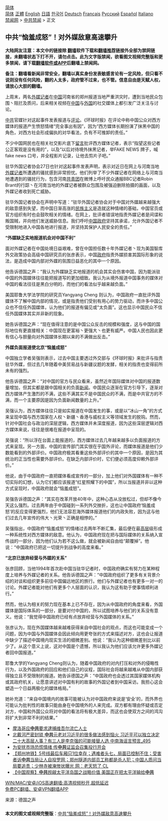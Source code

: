  <!-- 面包屑导航 --> <div class="breadcrumb"><!-- GTranslate: https://gtranslate.io/ -->  <div class="switcher notranslate">  <div class="selected">  <a href="#" onclick="return false;"> 简体</a>  </div>  <div class="option">  <a href="https://www.bannedbook.org" onclick="doGTranslate('zh-CN|zh-CN');jQuery('div.switcher div.selected a').html(jQuery(this).html());return false;" title="简体中文" class="nturl selected"> 简体</a>  <a href="https://www.bannedbook.org/zh-tw/" onclick="doGTranslate('zh-CN|zh-TW');jQuery('div.switcher div.selected a').html(jQuery(this).html());return false;" title="繁體中文" class="nturl"> 正體</a>  <a href="https://www.bannedbook.org/en/" onclick="doGTranslate('zh-CN|en');jQuery('div.switcher div.selected a').html(jQuery(this).html());return false;" title="English" class="nturl"> English</a>  <a href="https://www.bannedbook.org/ja/" onclick="doGTranslate('zh-CN|ja');jQuery('div.switcher div.selected a').html(jQuery(this).html());return false;" title="日本語" class="nturl"> 日語</a>  <a href="https://www.bannedbook.org/ko/" onclick="doGTranslate('zh-CN|ko');jQuery('div.switcher div.selected a').html(jQuery(this).html());return false;" title="한국어" class="nturl"> 한국어</a>  <a href="https://www.bannedbook.org/de/" onclick="doGTranslate('zh-CN|de');jQuery('div.switcher div.selected a').html(jQuery(this).html());return false;" title="Deutsch" class="nturl"> Deutsch</a>  <a href="https://www.bannedbook.org/fr/" onclick="doGTranslate('zh-CN|fr');jQuery('div.switcher div.selected a').html(jQuery(this).html());return false;" title="Français" class="nturl"> Français</a>  <a href="https://www.bannedbook.org/ru/" onclick="doGTranslate('zh-CN|ru');jQuery('div.switcher div.selected a').html(jQuery(this).html());return false;" title="Русский" class="nturl"> Русский</a>  <a href="https://www.bannedbook.org/es/" onclick="doGTranslate('zh-CN|es');jQuery('div.switcher div.selected a').html(jQuery(this).html());return false;" title="Español" class="nturl"> Español</a>  <a href="https://www.bannedbook.org/it/" onclick="doGTranslate('zh-CN|it');jQuery('div.switcher div.selected a').html(jQuery(this).html());return false;" title="Italiano" class="nturl"> Italiano</a>  </div>  </div>      <div class='breadcrumb-sub'><!-- Breadcrumb NavXT 6.3.0 --> <a href="https://www.bannedbook.org/" class="home">禁闻网</a> &gt; <a href="https://www.bannedbook.org/bnews/cbnews/" class="category">中共禁闻</a> &gt; 正文</div></div><h2>中共“恼羞成怒”！对外媒敌意高速攀升</h2> <p class="notice"><b>大陆网友注意：本文中的链接除 <a href="https://github.com/bannedbook/fanqiang" >翻墙</a>软件下载和<a href="https://github.com/killgcd/justmysocks/blob/master/README.md">翻墙推荐</a>链接外全部为禁网链接，未翻墙状态下打不开，请勿点击。此为文字版禁闻，欲看图文视频完整版和更多禁闻，请下载<a href="https://github.com/bannedbook/fanqiang">翻墙软件或APP</a>后翻墙上禁闻网。</p><p>备注：翻墙看新闻非常安全，翻墙以真实身份发表敏感言论有一定风险，但只看不说则没有任何风险，翻的人太多，政府管不过来，也不管。信息自由是天赋人权，请放心大胆的翻墙。</b></p>  <div class="entry"> <p>上周末，两名<a href="https://www.bannedbook.org/bnews/tag/%e5%a4%96%e5%aa%92/" class="st_tag internal_tag" rel="tag" title="标签 外媒 下的日志">外媒</a><a href="https://www.bannedbook.org/bnews/tag/%E8%AE%B0%E8%80%85/" class="st_tag internal_tag" rel="tag" title="标签 记者 下的日志">记者</a>在<span class='wp_keywordlink_affiliate'><a href="https://www.bannedbook.org/" title="中国" target="_blank">中国</a></span>河南省的郑州报道当地严重洪灾时，遭到当地民众包围丶阻拦及质问，后来相关视频在<a href="https://www.bannedbook.org/bnews/tag/%E4%B8%AD%E5%9B%BD/" class="st_tag internal_tag" rel="tag" title="标签 中国 下的日志">中国</a>与<a href="https://www.bannedbook.org/bnews/tag/%e5%a4%96%e5%9b%bd/" class="st_tag internal_tag" rel="tag" title="标签 外国 下的日志">外国</a>的社交媒体上都引发广泛关注与讨论。</p> <p><a href="https://www.bannedbook.org/bnews/tag/%e4%b8%ad%e5%85%b1/" class="st_tag internal_tag" rel="tag" title="标签 中共 下的日志">中共</a>官媒针对这起事件发表报道与<span class='wp_keywordlink_affiliate'><a href="https://www.bannedbook.org/bnews/comments/" title="新闻评论" target="_blank">评论</a></span>。《环球时报》在评论中称中国公众对西方媒体的报道产生愤怒情绪“完全事出有因”，因为“西方媒体长期扮演了抹黑中国的角色，对西方社会形成偏执的对华看法，负有不可推卸的责任。”</p> <p>不少中国网民也在相关社交影片底下<span class='wp_keywordlink'><a href="https://www.bannedbook.org/bnews/tougao/" title="留言" target="_blank">留言</a></span>批评西方媒体记者，表示“指望这些记者公正客观是没有用的”，以及“以后对待境外抹黑记者，举FAKE NEWS 牌子，喊fake news 口号，并全程影片记录，让他去剪片子吧。”</p> <p>驻华外国记者协会27日也针对这起事件发表声明，表示对近日在网上与河南当地<a href="https://www.bannedbook.org/bnews/tag/%E5%A4%96%E5%AA%92%E8%AE%B0%E8%80%85/" class="st_tag internal_tag" rel="tag" title="标签 外媒记者 下的日志">外媒记者</a>所遭遇的骚扰感到非常担忧。他们列举了不少外媒记者在网络上与河南当地遭遇到的骚扰行为，包含河南<a href="https://www.bannedbook.org/bnews/tag/%e5%85%b1%e9%9d%92%e5%9b%a2/" class="st_tag internal_tag" rel="tag" title="标签 共青团 下的日志">共青团</a>在微博上呼吁民众通报BBC记者Robin Brant的行踪丶在河南当地的外媒记者被群众包围及被强迫删除拍摄的画面，以及外媒记者收到死亡威胁。</p> <p>驻华外国记者协会在声明中写道：“驻华外国记者协会对于中国对外媒越来越强大的敌意感到失望，而中国日渐高涨的<span class='wp_keywordlink'><a href="https://www.bannedbook.org/forum11/topic333.html" title="禁片：民族主义和三座大山" target="_blank">民族主义</a></span>是造就这种情绪的基础，中国官员或官方组织有时也会鼓吹相关的情绪。在网上，批评者错误地指责外媒记者是间谍和叛国贼，并向他们发送威胁信息。我们呼吁<a href="https://www.bannedbook.org/bnews/tag/%e4%b8%ad%e5%9b%bd%e6%94%bf%e5%ba%9c/" class="st_tag internal_tag" rel="tag" title="标签 中国政府 下的日志">中国政府</a>坚持其承诺，允许外国记者不受限制地进入中国各地进行报道，并坚持其保护人民安全的责任。”</p> <p><strong>“外媒缺乏实地报道机会对中国不利”</strong></p>  <p>面对外媒记者在中国处境日益艰难，曾在中国担任数十年外媒记者丶现为美国智库外交政策协会高级中国研究员的张彦表示，中国<a href="https://www.bannedbook.org/bnews/tag/%e6%94%bf%e5%ba%9c/" class="st_tag internal_tag" rel="tag" title="标签 政府 下的日志">政府</a>指责外媒损害其国际形象的说法，是造成中国内部对外媒的氛围日益恶化的其中一个原因。</p> <p>他告诉德国之声：“我认为外媒缺乏实地报道的机会其实会伤害中国，因为能派驻中国的外国媒体往往能把报道写的更加细致。我认为从境外报道中国事务的媒体对中国的看法往往是黑白分明的，而他们的看法似乎越来越负面。”</p> <p>美国耶鲁大学法学院的研究员Yangyang Cheng 则认为，中国政府一直批评外国媒体不了解中国内部的情况，或是指责他们受别有用心的势力驱动，而许多中国公众也不信任外国媒体，认为他们的报道有偏见或“太负面”。这也显示中国民众不信任外国媒体其实并非新的现象。</p> <p>她告诉德国之声：“现在值得注意的是中国公众反击的规模和强度，这与中国的国际地位有更直接相关：中国现在更富裕丶更强大丶也更有威严。中国人民也因此更有信心与胆量向对外国媒体长期以来的不满做出反击。”</p> <p><strong>外媒负面报道使北京“恼羞成怒”</strong></p> <p>中国独立学者吴强则表示，过去中国主要透过外交部与《环球时报》来批评与指责驻华外媒，但过去几年随着中美贸易战与新疆议题的发酵，相关的指责也变得前所未有的强烈。</p>  <p>他告诉德国之声：“对中国的官方与民众看来，虽然近年国际媒体对中国的报道数量增加，但其实都是跟中国相关的负面<span class='wp_keywordlink_affiliate'><a href="https://www.bannedbook.org/" title="新闻">新闻</a></span>。中国民众逐渐在官方引导下，逐渐对西方媒体产生激烈的不满，这些不满其实不是中国民众的不满，而是中共官方的不满，而一个主要原因是因为负面新闻数量的上升。”</p> <p>吴强认为，西方媒体往往只是如实报道在中国发生的事，或是以“冰山一角”的方式来呈现中国与西方国家在人权丶新疆丶香港与威权主义等领域发生的脱钩。然而，针对中国社会与政治的深层逻辑，西方媒体并未深度报道，因为这些深层逻辑对西方媒体来说，往往是很难在报道中呈现的。</p> <p>吴强说：“所以浮在台面上能报道的，西方媒体过去几年越来越多以负面报道的方式来呈现。另一方面，中国的宣传部门其实很在乎国外评论，而媒体报道是他们少数能看到的外部评价。中国政府极其看重这些外部评价的其中一个原因，是因为其统治的正当性也需要外部评价。在缺乏内部评价时，它们便必须高度仰赖外部评价。”</p> <p>他说，由于中国政府一直把媒体看成宣传的一部分，加上他们对外国媒体有一种不切实际的幻想，认为它们都应该报道“红星照耀下的中国”，所以当报道并非以这种方式呈现时，中国政府就会“恼羞成怒”。</p> <p>吴强告诉德国之声：“其实在改革开放40年中，这种心态从没放松过，但却不像今天这么强烈。过去两年由于中国碰到一系列外交挫折，这也让中国政府‘恼羞成怒’的反应变得更强烈，他们无法容忍海外媒体报道他们的内政失败，因为这与他们过去几年宣传的伟大丶光荣丶正确是相悖的。”</p> <p>吴强指出，中国政府“恼羞成怒”的情绪过去两年不断汇集，最后便在最<span class='wp_keywordlink_affiliate'><a href="https://www.bannedbook.org/bnews/ccpdope/" title="中共高层内幕" target="_blank">高层</a></span>级形成一种系统性对西方媒体的敌意。他认为，中国政府现在把与国际媒体的关系纳入宣传战的一部分，因为他们认为若不这么做，就会被新闻自由给“颠覆掉”。他说：“中国政府已把这一切提升到战争的高度来看。”</p>  <p><strong>“北京已放弃经营与外媒的关系”</strong></p> <p>张彦回顾，当他1994年首次赴中国当驻华记者时，中国政府确实有努力在某种程度上培养与外媒记者的关系。他告诉德国之声：“中国政府组织了更多有关背景介绍的对谈和组织更多前往中国偏远地区的旅行。他们与外媒记者也有更多一对一的讨论。外媒记者能对他们有更多个人层面的认识，我认为这有助于使事情顺利进行。”</p> <p>然而，他认为相关的努力现在基本上已不存在，因为从中国政府的角度来看，外国媒体是国际体系的一部分，是要对付中国的，所以试图培养与他们的关系没有意义。他说：“我觉得中国政府已经有点放弃经营与外国媒体的关系。”</p> <p>张彦认为，现在外国媒体越来越难获得来自中国社会的观点，而这也可能变成一个问题，因为中国与外国媒体会因此倾向用更夸张的方式来描述对方，这也会让报道中缺少了描述中国境内现实生活的细微差别。他说：“我认为这种细微差别比以前少了。从这个意义上说，这对中国是个遗憾，所以我认为他们应该允许更多外媒记者回中国报道。”</p> <p>耶鲁大学的Yangyang Cheng则认为，随着中国政府的对内打压和对外的侵略性行为，以及外国政府的回应和他们自己的议程，国际社会将越来越难从中国内部获得独立且不受限制的报道。她告诉德国之声：“中国政府也会透过其国家媒体机构或其政府机关，让愿意讲述对中国有利的故事的外国记者到中国采访。我担心这会塑造一个日益两极化的媒体格局。”</p> <p>她补充道：“来自中国境内的故事可能被认为对中国政府来说是‘安全’的，而外界也可能认为批判性的故事只能由身在中国境外的人来完成。双方都有理由怀疑或否定对方，中国和外国公众将对中国的看法将有极大差异，而这也会使双方之间的鸿沟将扩大到非常不利的结果。”</p>  <ul class='op-related-articles' title='相关阅读'> <li><a href='https://www.bannedbook.org/bnews/comments/20210729/1596043.html' target='_blank'>摩洛哥应<b>中共</b>要求逮捕维吾尔流亡人士</a></li> <li><a href='https://www.bannedbook.org/bnews/comments/20210729/1596041.html' target='_blank'>北戴河严密封锁 <b>中共</b>元老对习近平的很多做法感到恼火 习近平可以独立决定二十大高层人事？有三人是李克强的可能接替人选 中南海谣言预言_495</a></li> <li><a href='https://www.bannedbook.org/bnews/comments/20210729/1596032.html' target='_blank'>为安抚市场恐慌情绪 传<b>中共</b>证监会召集投行开会</a></li> <li><a href='https://www.bannedbook.org/bnews/bannedvideo/20210729/1596028.html' target='_blank'>【郑州地铁】5号线最后车厢只1位幸存；遇难者头七，局面已控制不住；受害者诉<b>中共</b>当局让人自投罗网；郑州隧道内部员工称都是杀人犯；中国人质问当局要追责；少林寺被淹惨状曝光 网：老天怒了 CL</a></li> <li><a href='https://www.bannedbook.org/bnews/bannedvideo/20210729/1596024.html' target='_blank'>【中国观察】<b>中共</b>觊觎太平洋岛国之战略价值 美国正在把太平洋输给<b>中共</b></a></li> </ul> <p class="texttj"> <a href="https://github.com/bannedbook/fanqiang/wiki/V2ray%E6%9C%BA%E5%9C%BA" target="_blank">WIN/MAC/安卓/iOS高速翻墙:高清视频秒开,超低延迟</a><br/> <a href="https://github.com/bannedbook/fanqiang/wiki/%E7%A6%81%E9%97%BB%E7%BD%91%E5%AE%89%E5%8D%93%E7%BF%BB%E5%A2%99%E6%96%B0%E9%97%BBAPP" target="_blank">免费PC翻墙、安卓VPN翻墙APP</a></p><p> 来源：德国之声 </p><a name='sharetosocial'></a>  <div style="margin-bottom:5px;padding-bottom:5px;clear:both"> <div id="archive-pix-1" class="banner-ads"> <!-- AuctionX Display platform tag START --> <div id="26318x728x90x621x_ADSLOT2" clicktrack="%%CLICK_URL_ESC%%"></div> <!-- AuctionX Display platform tag END --> </div> <div id="archive-pix-2" class="banner-ads"> <!-- AuctionX Display platform tag START --> <div id="26315x300x250x621x_ADSLOT2" clicktrack="%%CLICK_URL_ESC%%"></div> <!-- AuctionX Display platform tag END --> </div> </div>  <div id="archive-pix-1" class="banner-ads"> <!-- AuctionX Display platform tag START --> <div id="26318x728x90x621x_ADSLOT3" clicktrack="%%CLICK_URL_ESC%%"></div> <!-- AuctionX Display platform tag END --> </div> <div><b>本文的图文或视频完整版</b>：<a href='https://www.bannedbook.org/bnews/cbnews/20210729/1596047.html'>中共“恼羞成怒”！对外媒敌意高速攀升</a></div>  </div><!--END ENTRY--> 